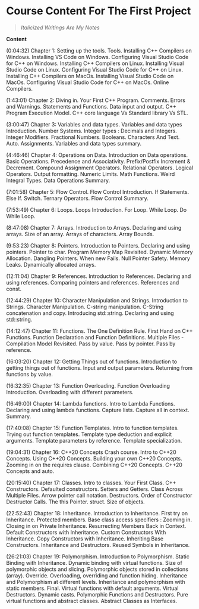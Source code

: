# Course Content For The First Project

> *Italicized Writings Are My Notes*

**Content**

(0:04:32) Chapter 1: Setting up the tools.
Tools.
Installing C++ Compilers on Windows.
Installing VS Code on Windows.
Configuring Visual Studio Code for C++ on Windows.
Installing C++ Compilers on Linux.
Installing Visual Studio Code on Linux.
Configuring Visual Studio Code for C++ on Linux.
Installing C++ Compilers on MacOs.
Installing Visual Studio Code on MacOs.
Configuring Visual Studio Code for C++ on MacOs.
Online Compilers.

(1:43:01) Chapter 2: Diving in.
Your First C++ Program.
Comments.
Errors and Warnings.
Statements and Functions.
Data input and output.
C++ Program Execution Model.
C++ core language Vs Standard library Vs STL.

(3:00:47) Chapter 3: Variables and data types.
Variables and data types Introduction.
Number Systems.
Integer types : Decimals and Integers.
Integer Modifiers.
Fractional Numbers.
Booleans.
Characters And Text.
Auto.
Assignments.
Variables and data types summary.

(4:46:46) Chapter 4: Operations on Data.
Introduction on Data operations.
Basic Operations.
Precedence and Associativity.
Prefix/Postfix Increment & Decrement.
Compound Assignment Operators.
Relational Operators.
Logical Operators.
Output formatting.
Numeric Limits.
Math Functions.
Weird Integral Types.
Data Operations Summary.

(7:01:58) Chapter 5: Flow Control.
Flow Control Introduction.
If Statements.
Else If.
Switch.
Ternary Operators.
Flow Control Summary.

(7:53:49) Chapter 6: Loops.
Loops Introduction.
For Loop.
While Loop.
Do While Loop.

(8:47:08) Chapter 7: Arrays.
Introduction to Arrays.
Declaring and using arrays.
Size of an array.
Arrays of characters.
Array Bounds.

(9:53:23) Chapter 8: Pointers.
Introduction to Pointers.
Declaring and using pointers.
Pointer to char.
Program Memory Map Revisited.
Dynamic Memory Allocation.
Dangling Pointers.
When new Fails.
Null Pointer Safety.
Memory Leaks.
Dynamically allocated arrays.

(12:11:04) Chapter 9: References.
Introduction to References.
Declaring and using references.
Comparing pointers and references.
References and const.

(12:44:29) Chapter 10: Character Manipulation and Strings.
Introduction to Strings.
Character Manipulation.
C-string manipulation.
C-String concatenation and copy.
Introducing std::string.
Declaring and using std::string.

(14:12:47) Chapter 11: Functions.
The One Definition Rule.
First Hand on C++ Functions.
Function Declaration and Function Definitions.
Multiple Files - Compilation Model Revisited.
Pass by value.
Pass by pointer.
Pass by reference.

(16:03:20) Chapter 12: Getting Things out of functions.
Introduction to getting things out of functions.
Input and output parameters.
Returning from functions by value.

(16:32:35) Chapter 13: Function Overloading.
Function Overloading Introduction.
Overloading with different parameters.

(16:49:00) Chapter 14: Lambda functions.
Intro to Lambda Functions.
Declaring and using lambda functions.
Capture lists.
Capture all in context.
Summary.

(17:40:08) Chapter 15: Function Templates.
Intro to function templates.
Trying out function templates.
Template type deduction and explicit arguments.
Template parameters by reference.
Template specialization.

(19:04:31) Chapter 16: C++20 Concepts Crash course.
Intro to C++20 Concepts.
Using C++20 Concepts.
Building your own C++20 Concepts.
Zooming in on the requires clause.
Combining C++20 Concepts.
C++20 Concepts and auto.

(20:15:40) Chapter 17: Classes.
Intro to classes.
Your First Class.
C++ Constructors.
Defaulted constructors.
Setters and Getters.
Class Across Multiple Files.
Arrow pointer call notation.
Destructors.
Order of Constructor Destructor Calls.
The this Pointer.
struct.
Size of objects.

(22:52:43) Chapter 18: Inheritance.
Introduction to Inheritance.
First try on Inheritance.
Protected members.
Base class access specifiers : Zooming in.
Closing in on Private Inheritance.
Resurrecting Members Back in Context.
Default Constructors with Inheritance.
Custom Constructors With Inheritance.
Copy Constructors with Inheritance.
Inheriting Base Constructors.
Inheritance and Destructors.
Reused Symbols in Inheritance.

(26:21:03) Chapter 19: Polymorphism.
Introduction to Polymorphism.
Static Binding with Inheritance.
Dynamic binding with virtual functions.
Size of polymorphic objects and slicing.
Polymorphic objects stored in collections (array).
Override.
Overloading, overriding and function hiding.
Inheritance and Polymorphism at different levels.
Inheritance and polymorphism with static members.
Final.
Virtual functions with default arguments.
Virtual Destructors.
Dynamic casts.
Polymorphic Functions and Destructors.
Pure virtual functions and abstract classes.
Abstract Classes as Interfaces.
